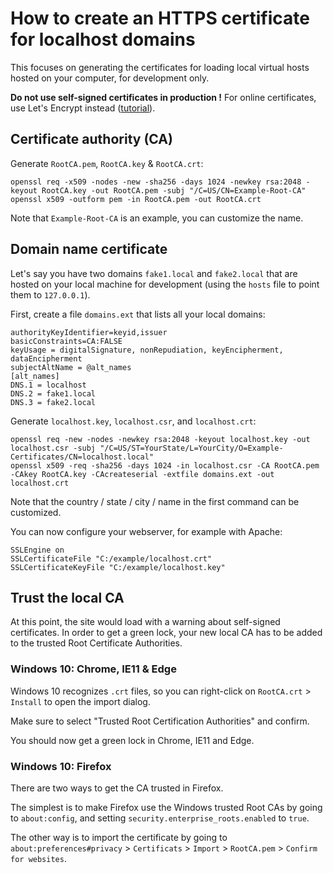 # How to create an HTTPS certificate for localhost domains

This focuses on generating the certificates for loading local virtual hosts hosted on your computer, for development only.


**Do not use self-signed certificates in production !**
For online certificates, use Let's Encrypt instead ([tutorial](https://gist.github.com/cecilemuller/a26737699a7e70a7093d4dc115915de8)).



## Certificate authority (CA)

Generate `RootCA.pem`, `RootCA.key` & `RootCA.crt`:

	openssl req -x509 -nodes -new -sha256 -days 1024 -newkey rsa:2048 -keyout RootCA.key -out RootCA.pem -subj "/C=US/CN=Example-Root-CA"
	openssl x509 -outform pem -in RootCA.pem -out RootCA.crt

Note that `Example-Root-CA` is an example, you can customize the name.


## Domain name certificate

Let's say you have two domains `fake1.local` and `fake2.local` that are hosted on your local machine
for development (using the `hosts` file to point them to `127.0.0.1`).

First, create a file `domains.ext` that lists all your local domains:

	authorityKeyIdentifier=keyid,issuer
	basicConstraints=CA:FALSE
	keyUsage = digitalSignature, nonRepudiation, keyEncipherment, dataEncipherment
	subjectAltName = @alt_names
	[alt_names]
	DNS.1 = localhost
	DNS.2 = fake1.local
	DNS.3 = fake2.local

Generate `localhost.key`, `localhost.csr`, and `localhost.crt`:

	openssl req -new -nodes -newkey rsa:2048 -keyout localhost.key -out localhost.csr -subj "/C=US/ST=YourState/L=YourCity/O=Example-Certificates/CN=localhost.local"
	openssl x509 -req -sha256 -days 1024 -in localhost.csr -CA RootCA.pem -CAkey RootCA.key -CAcreateserial -extfile domains.ext -out localhost.crt

Note that the country / state / city / name in the first command  can be customized.

You can now configure your webserver, for example with Apache:

	SSLEngine on
	SSLCertificateFile "C:/example/localhost.crt"
	SSLCertificateKeyFile "C:/example/localhost.key"


## Trust the local CA

At this point, the site would load with a warning about self-signed certificates.
In order to get a green lock, your new local CA has to be added to the trusted Root Certificate Authorities.


### Windows 10: Chrome, IE11 & Edge

Windows 10 recognizes `.crt` files, so you can right-click on `RootCA.crt` > `Install` to open the import dialog.

Make sure to select "Trusted Root Certification Authorities" and confirm.

You should now get a green lock in Chrome, IE11 and Edge.


### Windows 10: Firefox

There are two ways to get the CA trusted in Firefox.

The simplest is to make Firefox use the Windows trusted Root CAs by going to `about:config`,
and setting `security.enterprise_roots.enabled` to `true`.

The other way is to import the certificate by going
to `about:preferences#privacy` > `Certificats` > `Import` > `RootCA.pem` > `Confirm for websites`.
